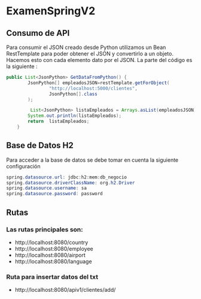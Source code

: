 # ExamenSpringV2

## Consumo de API

Para consumir el JSON creado desde Python utilizamos un Bean RestTemplate para poder obtener el JSON y convertirlo a un objeto. Hacemos esto con cada elemento dato por el JSON. 
La parte del código es la siguiente :
```java
public List<JsonPython> GetDataFromPython() {
        JsonPython[] empleadosJSON=restTemplate.getForObject(
                "http://localhost:5000/clientes",
                JsonPython[].class
        );

         List<JsonPython> listaEmpleados = Arrays.asList(empleadosJSON);
        System.out.println(listaEmpleados);
        return  listaEmpleados;
    }
 ```
## Base de Datos H2
 
 Para acceder a la base de datos se debe tomar en cuenta la siguiente configuración
 ```java
spring.datasource.url: jdbc:h2:mem:db_negocio
spring.datasource.driverClassName: org.h2.Driver
spring.datasource.username: sa
spring.datasource.password: password
 
 ```
## Rutas

### Las rutas principales son: 
* http://localhost:8080/country
* http://localhost:8080/employee
* http://localhost:8080/airport
* http://localhost:8080/language

### Ruta para insertar datos del txt
* http://localhost:8080/apiv1/clientes/add/
